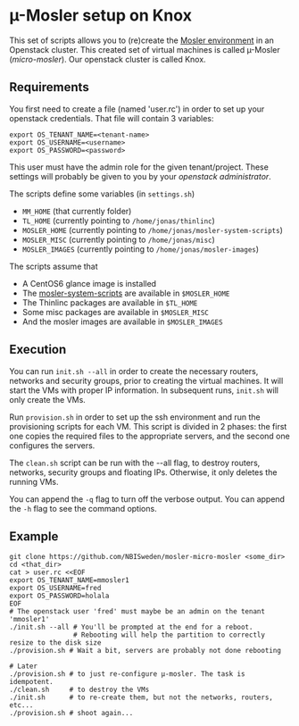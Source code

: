 # µ-Mosler setup on Knox

This set of scripts allows you to (re)create the
[Mosler environment](https://mosler.bils.se) in an Openstack cluster.
This created set of virtual machines is called µ-Mosler
(*micro-mosler*). Our openstack cluster is called Knox.

## Requirements
You first need to create a file (named 'user.rc') in order to set up your openstack credentials. That file will contain 3 variables:

	export OS_TENANT_NAME=<tenant-name>
	export OS_USERNAME=<username>
	export OS_PASSWORD=<password>

This user must have the admin role for the given tenant/project. These settings will probably be given to you by your _openstack administrator_.

The scripts define some variables (in `settings.sh`)
* `MM_HOME` (that currently folder)
* `TL_HOME` (currently pointing to `/home/jonas/thinlinc`)
* `MOSLER_HOME` (currently pointing to `/home/jonas/mosler-system-scripts`)
* `MOSLER_MISC` (currently pointing to `/home/jonas/misc`)
* `MOSLER_IMAGES` (currently pointing to `/home/jonas/mosler-images`)

The scripts assume that 
* A CentOS6 glance image is installed
* The [mosler-system-scripts](https://github.com/NBISweden/mosler-system-scripts) are available in `$MOSLER_HOME`
* The Thinlinc packages are available in `$TL_HOME`
* Some misc packages are available in `$MOSLER_MISC`
* And the mosler images are available in `$MOSLER_IMAGES`

## Execution
You can run `init.sh --all` in order to create the necessary routers,
networks and security groups, prior to creating the virtual machines.
It will start the VMs with proper IP information. In subsequent runs,
`init.sh` will only create the VMs.

Run `provision.sh` in order to set up the ssh environment and run the
provisioning scripts for each VM. This script is divided in 2 phases:
the first one copies the required files to the appropriate servers,
and the second one configures the servers.

The `clean.sh` script can be run with the --all flag, to destroy
routers, networks, security groups and floating IPs.  Otherwise, it
only deletes the running VMs.

You can append the `-q` flag to turn off the verbose output.
You can append the `-h` flag to see the command options.

## Example
	git clone https://github.com/NBISweden/mosler-micro-mosler <some_dir>
	cd <that_dir>
	cat > user.rc <<EOF
	export OS_TENANT_NAME=mmosler1 
	export OS_USERNAME=fred
	export OS_PASSWORD=holala
	EOF
	# The openstack user 'fred' must maybe be an admin on the tenant 'mmosler1'
	./init.sh --all # You'll be prompted at the end for a reboot.
	                # Rebooting will help the partition to correctly resize to the disk size
	./provision.sh # Wait a bit, servers are probably not done rebooting
	
	# Later
	./provision.sh # to just re-configure µ-mosler. The task is idempotent.
	./clean.sh     # to destroy the VMs
	./init.sh      # to re-create them, but not the networks, routers, etc...
	./provision.sh # shoot again...
